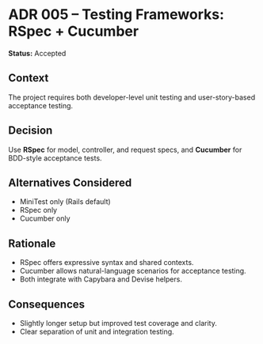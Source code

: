 # ADR 005 – Testing Frameworks: RSpec + Cucumber

**Status:** Accepted  

## Context
The project requires both developer-level unit testing and user-story-based acceptance testing.

## Decision
Use **RSpec** for model, controller, and request specs, and **Cucumber** for BDD-style acceptance tests.

## Alternatives Considered
- MiniTest only (Rails default)  
- RSpec only  
- Cucumber only

## Rationale
- RSpec offers expressive syntax and shared contexts.  
- Cucumber allows natural-language scenarios for acceptance testing.  
- Both integrate with Capybara and Devise helpers.

## Consequences
- Slightly longer setup but improved test coverage and clarity.  
- Clear separation of unit and integration testing.  
